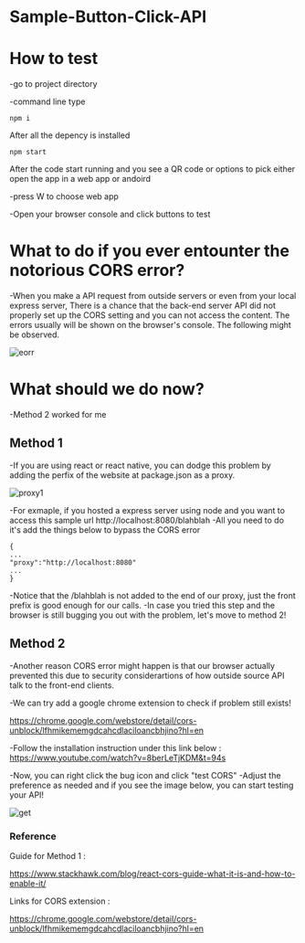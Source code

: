 # Sample-Button-Click-API

# How to test

-go to project directory

-command line type 
```
npm i 
```
After all the depency is installed
```
npm start
```
After the code start running and you see a QR code or options to pick either open the app in a web app or andoird 

-press W to choose web app

-Open your browser console and click buttons to test

# What to do if you ever entounter the notorious CORS error?

-When you make a API request from outside servers or even from your local express server, There is a chance that the back-end server API did not properly set up the CORS setting and you can not access the content. The errors usually will be shown on the browser's console. The following might be observed.

![eorr](https://user-images.githubusercontent.com/58338071/179830835-2f287ed5-2fc8-47c2-bbb5-24d955fd4097.JPG)

# What should we do now?
-Method 2 worked for me 

## Method 1
-If you are using react or react native, you can dodge this problem by adding the perfix of the website at package.json as a proxy.

![proxy1](https://user-images.githubusercontent.com/58338071/179831227-0459eb3f-3756-4429-98ab-bef654f8bd81.JPG)

-For exmaple, if you hosted a express server using node and you want to access this sample url
http://localhost:8080/blahblah
-All you need to do it's add the things below to bypass the CORS error

```
{
...
"proxy":"http://localhost:8080"
...
}
```

-Notice that the /blahblah is not added to the end of our proxy, just the front prefix is good enough for our calls. 
-In case you tried this step and the browser is still bugging you out with the problem, let's move to method 2!

## Method 2 
-Another reason CORS error might happen is that our browser actually prevented this due to security considerartions of how outside source API talk to the front-end clients.

-We can try add a google chrome extension to check if problem still exists!

https://chrome.google.com/webstore/detail/cors-unblock/lfhmikememgdcahcdlaciloancbhjino?hl=en

-Follow the installation instruction under this link below :
https://www.youtube.com/watch?v=8berLeTjKDM&t=94s

-Now, you can right click the bug icon and click "test CORS"
-Adjust the preference as needed and if you see the image below, you can start testing your API!

![get](https://user-images.githubusercontent.com/58338071/179833272-2cd48470-b634-4477-8eb0-456fd174e5fe.JPG)




### Reference
Guide for Method 1 :

https://www.stackhawk.com/blog/react-cors-guide-what-it-is-and-how-to-enable-it/

Links for CORS extension :

https://chrome.google.com/webstore/detail/cors-unblock/lfhmikememgdcahcdlaciloancbhjino?hl=en



